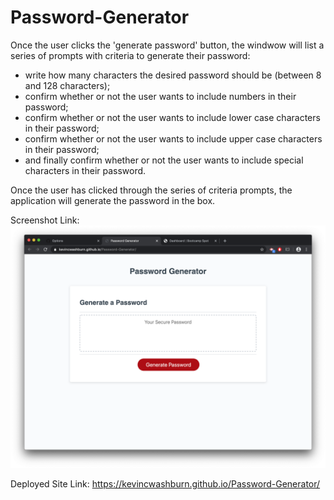 # Password-Generator

Once the user clicks the 'generate password' button, the windwow will list a series of prompts with criteria to generate their password: 
- write how many characters the desired password should be (between 8 and 128 characters);
- confirm whether or not the user wants to include numbers in their password;
- confirm whether or not the user wants to include lower case characters in their password;
- confirm whether or not the user wants to include upper case characters in their password;
- and finally confirm whether or not the user wants to include special characters in their password.

Once the user has clicked through the series of criteria prompts, the application will generate the password in the box.

Screenshot Link:
 ![deployed screenshot](Assets/Images/deployed-screenshot.jpg)

Deployed Site Link:
https://kevincwashburn.github.io/Password-Generator/

